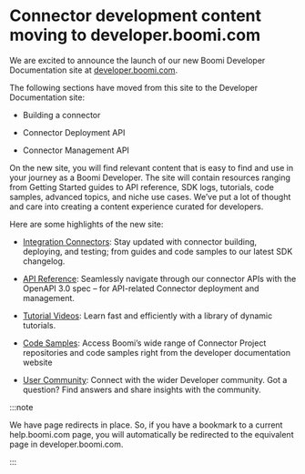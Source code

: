 # Connector development content moving to developer.boomi.com

<head>
  <meta name="guidename" content="Integration"/>
  <meta name="context" content="GUID-08a2f420-42db-43db-8c68-09a634dd352b"/>
</head>

We are excited to announce the launch of our new Boomi Developer Documentation site at [developer.boomi.com](https://developer.boomi.com).

The following sections have moved from this site to the Developer Documentation site:

- Building a connector

- Connector Deployment API

- Connector Management API

On the new site, you will find relevant content that is easy to find and use in your journey as a Boomi Developer. The site will contain resources ranging from Getting Started guides to API reference, SDK logs, tutorials, code samples, advanced topics, and niche use cases. We’ve put a lot of thought and care into creating a content experience curated for developers.

Here are some highlights of the new site:

- [Integration Connectors](https://developer.boomi.com/docs/Connectors/Connectors_overview): Stay updated with connector building, deploying, and testing; from guides and code samples to our latest SDK changelog.

- [API Reference](https://developer.boomi.com/api/connectorgroup/): Seamlessly navigate through our connector APIs with the OpenAPI 3.0 spec – for API-related Connector deployment and management.

- [Tutorial Videos](https://developer.boomi.com/docs/Connectors/Tutorials_connectors): Learn fast and efficiently with a library of dynamic tutorials.

- [Code Samples](https://developer.boomi.com/codeSamples): Access Boomi’s wide range of Connector Project repositories and code samples right from the developer documentation website 

- [User Community](https://community.boomi.com/s/): Connect with the wider Developer community. Got a question? Find answers and share insights with the community.

:::note

We have page redirects in place. So, if you have a bookmark to a current help.boomi.com page, you will automatically be redirected to the equivalent page in developer.boomi.com.

:::

